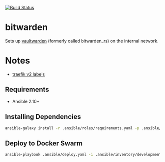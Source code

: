 [![Build Status](https://drone.kiwi-labs.net/api/badges/Diesel-Net/bitwarden/status.svg)](https://drone.kiwi-labs.net/Diesel-Net/bitwarden)

# bitwarden
Sets up [vaultwarden](https://github.com/dani-garcia/vaultwarden) (formerly called bitwarden_rs) on the internal network.

# Notes
- [traefik v2 labels](https://github.com/dani-garcia/bitwarden_rs/wiki/Proxy-examples#traefik-v1-labels-migrated-to-traefik-v2)

## Requirements
- Ansible 2.10+

## Installing Dependencies
```bash
ansible-galaxy install -r .ansible/roles/requirements.yaml -p .ansible/roles --force
```

## Deploy to Docker Swarm
```bash
ansible-playbook .ansible/deploy.yaml -i .ansible/inventory/development/hosts --vault-id ~/.tokens/master_id
```
